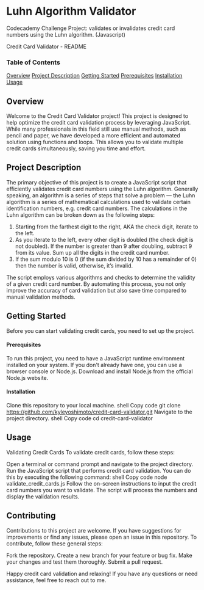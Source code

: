 # Luhn Algorithm Validator
 Codecademy Challenge Project: validates or invalidates credit card numbers using the Luhn algorithm. (Javascript)

Credit Card Validator - README

### Table of Contents

[Overview](https://github.com/kyleyoshimoto/Luhn-Algorithm-Validator/edit/main/README.md?plain=1#L18)
[Project Description](https://github.com/kyleyoshimoto/Luhn-Algorithm-Validator/edit/main/README.md?plain=1#L22)
[Getting Started](https://github.com/kyleyoshimoto/Luhn-Algorithm-Validator/edit/main/README.md?plain=1#L33)
[Prerequisites](https://github.com/kyleyoshimoto/Luhn-Algorithm-Validator/edit/main/README.md?plain=1#L37)
[Installation](https://github.com/kyleyoshimoto/Luhn-Algorithm-Validator/edit/main/README.md?plain=1#L40)
[Usage](https://github.com/kyleyoshimoto/Luhn-Algorithm-Validator/edit/main/README.md?plain=1#L50)

## Overview

Welcome to the Credit Card Validator project! This project is designed to help optimize the credit card validation process by leveraging JavaScript. While many professionals in this field still use manual methods, such as pencil and paper, we have developed a more efficient and automated solution using functions and loops. This allows you to validate multiple credit cards simultaneously, saving you time and effort.

## Project Description

The primary objective of this project is to create a JavaScript script that efficiently validates credit card numbers using the Luhn algorithm. Generally speaking, an algorithm is a series of steps that solve a problem — the Luhn algorithm is a series of mathematical calculations used to validate certain identification numbers, e.g. credit card numbers. The calculations in the Luhn algorithm can be broken down as the following steps:

1. Starting from the farthest digit to the right, AKA the check digit, iterate to the left.
2. As you iterate to the left, every other digit is doubled (the check digit is not doubled). If the number is greater than 9 after doubling, subtract 9 from its value.
Sum up all the digits in the credit card number.
3. If the sum modulo 10 is 0 (if the sum divided by 10 has a remainder of 0) then the number is valid, otherwise, it’s invalid.

 The script employs various algorithms and checks to determine the validity of a given credit card number. By automating this process, you not only improve the accuracy of card validation but also save time compared to manual validation methods.

## Getting Started

Before you can start validating credit cards, you need to set up the project.

#### Prerequisites
To run this project, you need to have a JavaScript runtime environment installed on your system. If you don't already have one, you can use a browser console or Node.js. Download and install Node.js from the official Node.js website.

#### Installation
Clone this repository to your local machine.
shell
Copy code
git clone https://github.com/kyleyoshimoto/credit-card-validator.git
Navigate to the project directory.
shell
Copy code
cd credit-card-validator

## Usage

Validating Credit Cards
To validate credit cards, follow these steps:

Open a terminal or command prompt and navigate to the project directory.
Run the JavaScript script that performs credit card validation. You can do this by executing the following command:
shell
Copy code
node validate_credit_cards.js
Follow the on-screen instructions to input the credit card numbers you want to validate.
The script will process the numbers and display the validation results.

## Contributing

Contributions to this project are welcome. If you have suggestions for improvements or find any issues, please open an issue in this repository. To contribute, follow these general steps:

Fork the repository.
Create a new branch for your feature or bug fix.
Make your changes and test them thoroughly.
Submit a pull request.

Happy credit card validation and relaxing! If you have any questions or need assistance, feel free to reach out to me.
